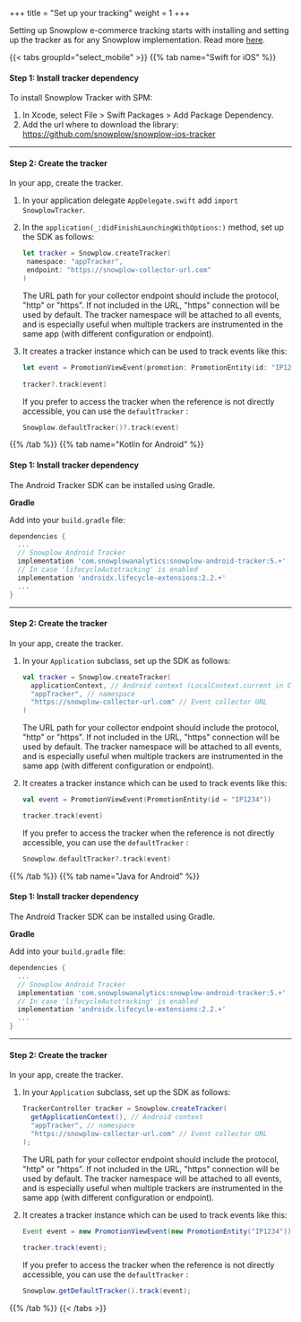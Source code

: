 +++
title = "Set up your tracking"
weight = 1
+++

Setting up Snowplow e-commerce tracking starts with installing and setting up the tracker as for any Snowplow implementation. Read more [here](https://docs.snowplow.io/docs/collecting-data/collecting-from-own-applications/mobile-trackers/installation-and-set-up/).

{{< tabs groupId="select_mobile" >}}
{{% tab name="Swift for iOS" %}}

#### **Step 1:** Install tracker dependency

To install Snowplow Tracker with SPM:

1. In Xcode, select File > Swift Packages > Add Package Dependency.
2. Add the url where to download the library: https://github.com/snowplow/snowplow-ios-tracker

---

#### **Step 2:** Create the tracker

In your app, create the tracker. 

1. In your application delegate `AppDelegate.swift` add `import SnowplowTracker`.

2. In the `application(_:didFinishLaunchingWithOptions:)` method, set up the SDK as follows:
   
   ```swift
   let tracker = Snowplow.createTracker(
    namespace: "appTracker",
    endpoint: "https://snowplow-collector-url.com"
   )
   ```

   The URL path for your collector endpoint should include the protocol, "http" or "https". If not included in the URL, "https" connection will be used by default. The tracker namespace will be attached to all events, and is especially useful when multiple trackers are instrumented in the same app (with different configuration or endpoint).

3. It creates a tracker instance which can be used to track events like this:
   
   ```swift
   let event = PromotionViewEvent(promotion: PromotionEntity(id: "IP1234"))
 
   tracker?.track(event)
   ```
   
   If you prefer to access the tracker when the reference is not directly accessible, you can use the `defaultTracker` :
   
   ```swift
   Snowplow.defaultTracker()?.track(event)
   ```

{{% /tab %}}
{{% tab name="Kotlin for Android" %}}

#### **Step 1:** Install tracker dependency

The Android Tracker SDK can be installed using Gradle.

**Gradle**

Add into your `build.gradle` file:

```gradle
dependencies {
  ...
  // Snowplow Android Tracker
  implementation 'com.snowplowanalytics:snowplow-android-tracker:5.+'
  // In case 'lifecycleAutotracking' is enabled
  implementation 'androidx.lifecycle-extensions:2.2.+'
  ...
}
```

---

#### **Step 2:** Create the tracker

In your app, create the tracker. 

1. In your `Application` subclass, set up the SDK as follows:
   
   ```kotlin
   val tracker = Snowplow.createTracker(
     applicationContext, // Android context (LocalContext.current in Compose apps)
     "appTracker", // namespace
     "https://snowplow-collector-url.com" // Event collector URL
   )
   ```

   The URL path for your collector endpoint should include the protocol, "http" or "https". If not included in the URL, "https" connection will be used by default. The tracker namespace will be attached to all events, and is especially useful when multiple trackers are instrumented in the same app (with different configuration or endpoint).

2. It creates a tracker instance which can be used to track events like this:
   
   ```kotlin
   val event = PromotionViewEvent(PromotionEntity(id = "IP1234"))

   tracker.track(event)
   ```
   
   If you prefer to access the tracker when the reference is not directly accessible, you can use the `defaultTracker` :
   
   ```kotlin
   Snowplow.defaultTracker?.track(event)
   ```

{{% /tab %}}
{{% tab name="Java for Android" %}}

#### **Step 1:** Install tracker dependency

The Android Tracker SDK can be installed using Gradle.

**Gradle**

Add into your `build.gradle` file:

```gradle
dependencies {
  ...
  // Snowplow Android Tracker
  implementation 'com.snowplowanalytics:snowplow-android-tracker:5.+'
  // In case 'lifecycleAutotracking' is enabled
  implementation 'androidx.lifecycle-extensions:2.2.+'
  ...
}
```

---

#### **Step 2:** Create the tracker

In your app, create the tracker. 

1. In your `Application` subclass, set up the SDK as follows:
   
   ```java
   TrackerController tracker = Snowplow.createTracker(
     getApplicationContext(), // Android context
     "appTracker", // namespace
     "https://snowplow-collector-url.com" // Event collector URL
   );
   ```

   The URL path for your collector endpoint should include the protocol, "http" or "https". If not included in the URL, "https" connection will be used by default. The tracker namespace will be attached to all events, and is especially useful when multiple trackers are instrumented in the same app (with different configuration or endpoint).

2. It creates a tracker instance which can be used to track events like this:
   
   ```java
   Event event = new PromotionViewEvent(new PromotionEntity("IP1234"));
 
   tracker.track(event);
   ```
   
   If you prefer to access the tracker when the reference is not directly accessible, you can use the `defaultTracker` :
   
   ```java
   Snowplow.getDefaultTracker().track(event);
   ```

{{% /tab %}}
{{< /tabs >}}
